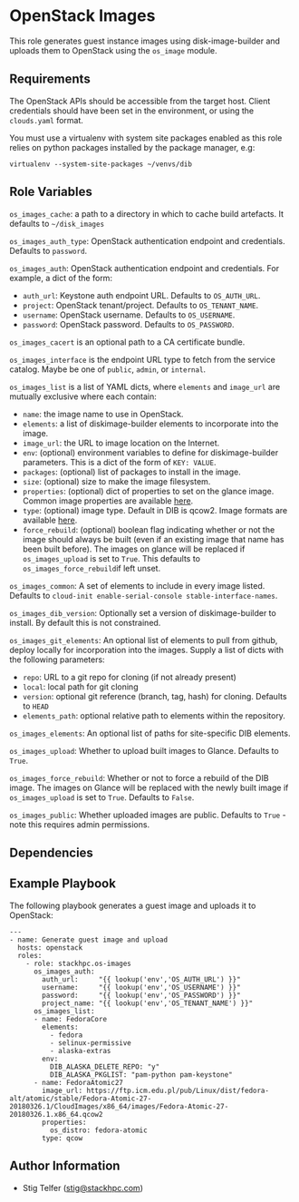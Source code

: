 OpenStack Images
================

This role generates guest instance images using disk-image-builder
and uploads them to OpenStack using the `os_image` module.

Requirements
------------

The OpenStack APIs should be accessible from the target host.
Client credentials should have been set in the environment, or
using the `clouds.yaml` format.

You must use a virtualenv with system site packages enabled
as this role relies on python packages installed by the package
manager, e.g:

```
virtualenv --system-site-packages ~/venvs/dib
```

Role Variables
--------------

`os_images_cache`: a path to a directory in which to cache build artefacts.
It defaults to `~/disk_images`

`os_images_auth_type`: OpenStack authentication endpoint and credentials.
Defaults to `password`.

`os_images_auth`: OpenStack authentication endpoint and credentials.  For
example, a dict of the form:
* `auth_url`: Keystone auth endpoint URL.  Defaults to `OS_AUTH_URL`.
* `project`: OpenStack tenant/project.  Defaults to `OS_TENANT_NAME`.
* `username`: OpenStack username.  Defaults to `OS_USERNAME`.
* `password`: OpenStack password.  Defaults to `OS_PASSWORD`.

`os_images_cacert` is an optional path to a CA certificate bundle.

`os_images_interface` is the endpoint URL type to fetch from the service
catalog. Maybe be one of `public`, `admin`, or `internal`.

`os_images_list` is a list of YAML dicts, where `elements` and `image_url` are
mutually exclusive where each contain:
* `name`: the image name to use in OpenStack.
* `elements`: a list of diskimage-builder elements to incorporate into the image.
* `image_url`: the URL to image location on the Internet.
* `env`: (optional) environment variables to define for diskimage-builder parameters.
  This is a dict of the form of `KEY: VALUE`.
* `packages`: (optional) list of packages to install in the image.
* `size`: (optional) size to make the image filesystem.
* `properties`: (optional) dict of properties to set on the glance image.
  Common image properties are available
  [here](https://docs.openstack.org/glance/latest/user/common-image-properties.html).
* `type`: (optional) image type. Default in DIB is qcow2. Image formats are
  available [here](https://docs.openstack.org/image-guide/image-formats.html).
* `force_rebuild`: (optional) boolean flag indicating whether or not the image should always
  be built (even if an existing image that name has been built before). The images on glance
  will be replaced if `os_images_upload` is set to `True`. This defaults to 
  `os_images_force_rebuild`if left unset.

`os_images_common`: A set of elements to include in every image listed.
Defaults to `cloud-init enable-serial-console stable-interface-names`.

`os_images_dib_version`: Optionally set a version of diskimage-builder to install.
By default this is not constrained.

`os_images_git_elements`: An optional list of elements to pull from github, deploy
locally for incorporation into the images.  Supply a list of dicts with the
following parameters:
* `repo`: URL to a git repo for cloning (if not already present)
* `local`: local path for git cloning
* `version`: optional git reference (branch, tag, hash) for cloning.  Defaults
  to `HEAD`
* `elements_path`: optional relative path to elements within the repository.

`os_images_elements`: An optional list of paths for site-specific DIB elements.

`os_images_upload`: Whether to upload built images to Glance. Defaults to `True`.

`os_images_force_rebuild`: Whether or not to force a rebuild of the DIB image. The images on Glance
will be replaced with the newly built image if `os_images_upload` is set to `True`. Defaults to
`False`.

`os_images_public`: Whether uploaded images are public. Defaults to `True` - note this requires admin permissions.

Dependencies
------------

Example Playbook
----------------

The following playbook generates a guest image and uploads it to OpenStack:

    ---
    - name: Generate guest image and upload
      hosts: openstack
      roles:
        - role: stackhpc.os-images
          os_images_auth:
            auth_url:     "{{ lookup('env','OS_AUTH_URL') }}"
            username:     "{{ lookup('env','OS_USERNAME') }}"
            password:     "{{ lookup('env','OS_PASSWORD') }}"
            project_name: "{{ lookup('env','OS_TENANT_NAME') }}"
          os_images_list:
          - name: FedoraCore
            elements:
              - fedora
              - selinux-permissive
              - alaska-extras
            env:
              DIB_ALASKA_DELETE_REPO: "y"
              DIB_ALASKA_PKGLIST: "pam-python pam-keystone"
          - name: FedoraAtomic27
            image_url: https://ftp.icm.edu.pl/pub/Linux/dist/fedora-alt/atomic/stable/Fedora-Atomic-27-20180326.1/CloudImages/x86_64/images/Fedora-Atomic-27-20180326.1.x86_64.qcow2
            properties:
              os_distro: fedora-atomic
            type: qcow

Author Information
------------------

- Stig Telfer (<stig@stackhpc.com>)
